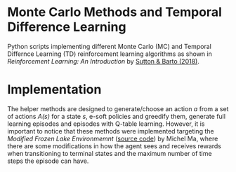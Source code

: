 # Monte Carlo Methods and Temporal Difference Learning

Python scripts implementing different Monte Carlo (MC) and Temporal Differnce Learning (TD) reinforcement learning algorithms as shown in *Reinforcement Learning: An Introduction* by [Sutton & Barto (2018)](http://incompleteideas.net/book/RLbook2020.pdf).

# Implementation

The helper methods are designed to generate/choose an action *a* from a set of actions *A(s)* for a state *s*, e-soft policies and greedify them, generate full learning episodes and episodes with Q-table learning. However, it is important to notice that these methods were implemented targeting the *Modified Frozen Lake Environmemnt* ([source code](https://github.com/micklethepickle/modified-frozen-lake)) by Michel Ma, where there are some modifications in how the agent sees and receives rewards when transitioning to terminal states and the maximum number of time steps the episode can have.
